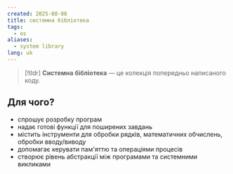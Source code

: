 ```yaml
---
created: 2025-08-06
title: системна бібліотека
tags:
  - os
aliases:
  - system library
lang: uk
---
```

> [!tldr]
> **Системна бібліотека** — це колекція попередньо написаного коду.

## Для чого?

- спрошує розробку програм
- надає готові функції для поширених завдань
- містить інструменти для обробки рядків, математичних обчислень, обробки вводу/виводу
- допомагає керувати пам'яттю та операціями процесів
- створює рівень абстракції між програмами та системними викликами